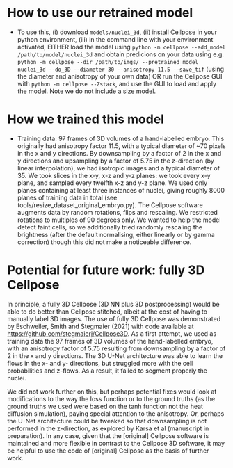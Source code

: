 # How to use our retrained model
- To use this, (i) download ``models/nuclei_3d``, (ii) install [Cellpose](https://github.com/MouseLand/cellpose) in your python environment, (iii) in the command line with your environment activated, EITHER load the model using ``python -m cellpose --add_model /path/to/model/nuclei_3d`` and obtain predicions on your data using e.g. ``python -m cellpose --dir /path/to/imgs/ --pretrained_model nuclei_3d --do_3D --diameter 30 --anisotropy 11.5 --save_tif`` (using the diameter and anisotropy of your own data) OR run the Cellpose GUI with ``python -m cellpose --Zstack``, and use the GUI to load and apply the model. Note we do not include a size model.


# How we trained this model
- Training data: 97 frames of 3D volumes of a hand-labelled embryo. This originally had anisotropy factor 11.5, with a typical diameter of ~70 pixels in the x and y directions. By downsampling by a factor of 2 in the x and y directions and upsampling by a factor of 5.75 in the z-direction (by linear interpolation), we had isotropic images and a typical diameter of 35. We took slices in the x-y, x-z and y-z planes: we took every x-y plane, and sampled every twelfth x-z and y-z plane. We used only planes containing at least three instances of nuclei, giving roughly 8000 planes of training data in total (see tools/resize_dataset_original_embryo.py). The Cellpose software augments data by random rotations, flips and rescaling. We restricted rotations to multiples of 90 degrees only. We wanted to help the model detect faint cells, so we additionally tried randomly rescaling the brightness (after the default normalising, either linearly or by gamma correction) though this did not make a noticeable difference.



# Potential for future work: fully 3D Cellpose
In principle, a fully 3D Cellpose (3D NN plus 3D postprocessing) would be able to do better than Cellpose stitched, albeit at the cost of having to manually label 3D images. The use of fully 3D Cellpose was demonstrated by Eschweiler, Smith and Stegmaier (2021) with code available at https://github.com/stegmaierj/Cellpose3D. As a first attempt, we used as training data the 97 frames of 3D volumes of the hand-labelled embryo, with an anisotropy factor of 5.75 resulting from downsampling by a factor of 2 in the x and y directions. The 3D U-Net architecture was able to learn the flows in the x- and y- directions, but struggled more with the cell probabilities and z-flows. As a result, it failed to segment properly the nuclei.

We did not work further on this, but perhaps potential fixes would look at modifications to the way the loss function or to the ground truths (as the ground truths we used were based on the tanh function not the heat diffusion simulation), paying special attention to the anisotropy. Or, perhaps the U-Net architecture could be tweaked so that downsampling is not performed in the z-direction, as explored by Karsa et al (manuscript in preparation). In any case, given that the [original] Cellpose software is maintained and more flexible in contrast to the Cellpose 3D software, it may be helpful to use the code of [original] Cellpose as the basis of further work.
